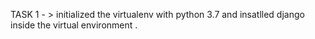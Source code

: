 TASK 1 - > initialized the virtualenv with python 3.7 and insatlled django inside the virtual environment .

